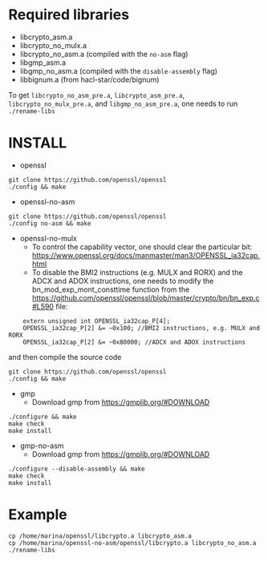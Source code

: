 Required libraries
==================
- libcrypto_asm.a
- libcrypto_no_mulx.a
- libcrypto_no_asm.a (compiled with the `no-asm` flag)
- libgmp_asm.a
- libgmp_no_asm.a (compiled with the `disable-assembly` flag)
- libbignum.a (from hacl-star/code/bignum)

To get `libcrypto_no_asm_pre.a`, `libcrypto_asm_pre.a`, `libcrypto_no_mulx_pre.a`, and `libgmp_no_asm_pre.a`, one needs to run `./rename-libs`


INSTALL
=======
- openssl
```
git clone https://github.com/openssl/openssl
./config && make
```

- openssl-no-asm
```
git clone https://github.com/openssl/openssl
./config no-asm && make
```

- openssl-no-mulx
  * To control the capability vector, one should clear the particular bit: https://www.openssl.org/docs/manmaster/man3/OPENSSL_ia32cap.html
  * To disable the BMI2 instructions (e.g. MULX and RORX) and the ADCX and ADOX instructions, one needs to modify the bn_mod_exp_mont_consttime function from the https://github.com/openssl/openssl/blob/master/crypto/bn/bn_exp.c#L590 file:
```
    extern unsigned int OPENSSL_ia32cap_P[4];
    OPENSSL_ia32cap_P[2] &= ~0x100; //BMI2 instructions, e.g. MULX and RORX
    OPENSSL_ia32cap_P[2] &= ~0x80000; //ADCX and ADOX instructions
```
and then compile the source code
```
git clone https://github.com/openssl/openssl
./config && make
```

- gmp
  * Download gmp from https://gmplib.org/#DOWNLOAD
```
./configure && make
make check
make install
```

- gmp-no-asm
  * Download gmp from https://gmplib.org/#DOWNLOAD
```
./configure --disable-assembly && make
make check
make install
```

Example
======
```
cp /home/marina/openssl/libcrypto.a libcrypto_asm.a
cp /home/marina/openssl-no-asm/openssl/libcrypto.a libcrypto_no_asm.a
./rename-libs
```
